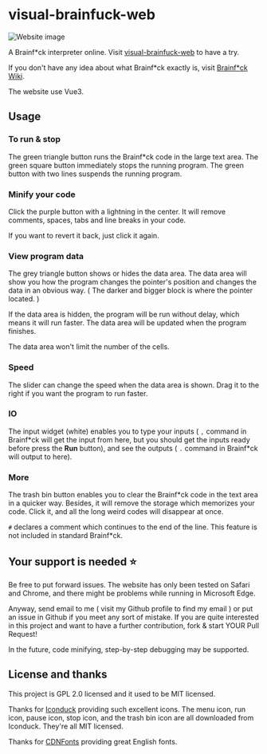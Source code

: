 # visual-brainfuck-web

![Website image](https://s1.ax1x.com/2022/12/19/zqRsw8.jpg)

A Brainf\*ck interpreter online. Visit [visual-brainfuck-web](https://visual-brainfuck-web.netlify.app) to have a try.

If you don't have any idea about what Brainf\*ck exactly is, visit [Brainf\*ck Wiki](https://esolangs.org/wiki/brainfuck).

The website use Vue3.

## Usage

### To run & stop

The green triangle button runs the Brainf\*ck code in the large text area. The green square button immediately stops the running program. The green button with two lines suspends the running program.

### Minify your code

Click the purple button with a lightning in the center. It will remove comments, spaces, tabs and line breaks in your code.

If you want to revert it back, just click it again.

### View program data

The grey triangle button shows or hides the data area. The data area will show you how the program changes the pointer's position and changes the data in an obvious way.
( The darker and bigger block is where the pointer located. )

If the data area is hidden, the program will be run without delay, which means it will run faster. The data area will be updated when the program finishes.

The data area won't limit the number of the cells.

### Speed

The slider can change the speed when the data area is shown.
Drag it to the right if you want the program to run faster.

### IO

The input widget (white) enables you to type your inputs ( `,` command in Brainf\*ck will get the input from here, but you should get the inputs ready before press the **Run** button), and see the outputs ( `.` command in Brainf\*ck will output to here).

### More

The trash bin button enables you to clear the Brainf\*ck code in the text area in a quicker way. Besides, it will remove the storage which memorizes your code. Click it, and all the long weird codes will disappear at once.

`#` declares a comment which continues to the end of the line. This feature is not included in standard Brainf\*ck.

## Your support is needed ⭐️

Be free to put forward issues. The website has only been tested on Safari and Chrome, and there might be problems while running in Microsoft Edge.

Anyway, send email to me ( visit my Github profile to find my email ) or put an issue in Github if you meet any sort of mistake. If you are quite interested in this project and want to have a further contribution, fork & start YOUR Pull Request!

In the future, code minifying, step-by-step debugging may be supported.

## License and thanks

This project is GPL 2.0 licensed and it used to be MIT licensed.

Thanks for [Iconduck](https://iconduck.com) providing such excellent icons. The menu icon, run icon, pause icon, stop icon, and the trash bin icon are all downloaded from Iconduck. They're all MIT licensed.

Thanks for [CDNFonts](https://www.cdnfonts.com) providing great English fonts.
